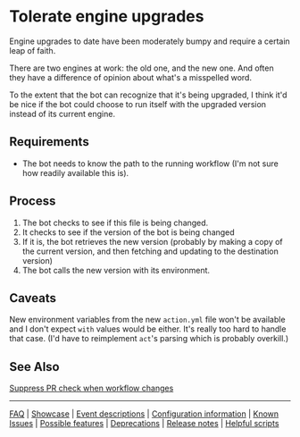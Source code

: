 # Tolerate engine upgrades

Engine upgrades to date have been moderately bumpy and require a certain leap of faith.

There are two engines at work: the old one, and the new one. And often they have a difference of opinion about what's a misspelled word.

To the extent that the bot can recognize that it's being upgraded, I think it'd be nice if the bot could choose to run itself with the upgraded version instead of its current engine.

## Requirements

- The bot needs to know the path to the running workflow (I'm not sure how readily available this is).

## Process

1. The bot checks to see if this file is being changed.
2. It checks to see if the version of the bot is being changed
3. If it is, the bot retrieves the new version (probably by making a copy of the current version, and then fetching and updating to the destination version)
4. The bot calls the new version with its environment.

## Caveats

New environment variables from the new `action.yml` file won't be available and I don't expect `with` values would be either. It's really too hard to handle that case. (I'd have to reimplement `act`'s parsing which is probably overkill.)

## See Also

[Suppress PR check when workflow changes](./Feature:-Suppress-PR-check-when-workflow-changes.md)

---
[FAQ](FAQ.md) | [Showcase](Showcase.md) | [Event descriptions](Event-descriptions.md) | [Configuration information](Configuration-information.md) | [Known Issues](Known-Issues.md) | [Possible features](Possible-features.md) | [Deprecations](Deprecations.md) | [Release notes](Release-notes.md) | [Helpful scripts](Helpful-scripts.md)
